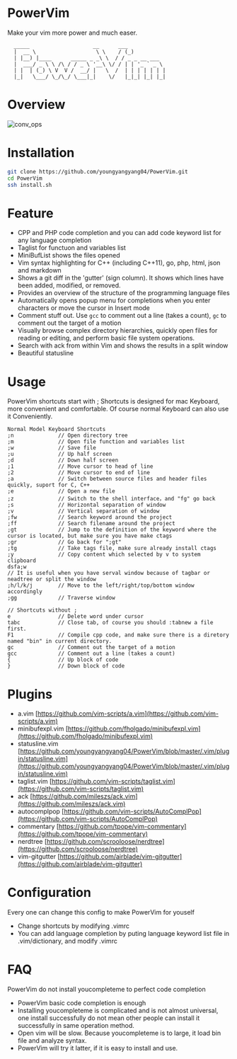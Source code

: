# PowerVim
Make your vim more power and much easer.        
```
  _____                    __      ___           
  |  __ \                   \ \    / (_)          
  | |__) |____      _____ _ _\ \  / / _ _ __ ___  
  |  ___/ _ \ \ /\ / / _ \ '__\ \/ / | | '_ ` _ \ 
  | |  | (_) \ V  V /  __/ |   \  /  | | | | | | | 
  |_|   \___/ \_/\_/ \___|_|    \/   |_|_| |_| |_|
```
# Overview
![conv_ops](https://github.com/youngyangyang04/Documents/blob/master/vim/vim_overview.gif)

# Installation
```bash
git clone https://github.com/youngyangyang04/PowerVim.git
cd PowerVim
ssh install.sh
```
# Feature
* CPP and PHP code completion and you can add code keyword list for any language completion
* Taglist for functuon and variables list
* MiniBufList shows the files opened
* Vim syntax highlighting for C++ (including C++11), go, php, html, json and markdown
* Shows a git diff in the 'gutter' (sign column).  It shows which lines have been added, modified, or removed.
* Provides an overview of the structure of the programming language files
* Automatically opens popup menu for completions when you enter characters or move the cursor in Insert mode
* Comment stuff out.  Use `gcc` to comment out a line (takes a count), `gc` to comment out the target of a motion
* Visually browse complex directory hierarchies, quickly open files for reading or editing, and perform basic file system operations.
* Search with ack from within Vim and shows the results in a split window
* Beautiful statusline

# Usage
PowerVim shortcuts start with ;
Shortcuts is designed for mac Keyboard, more convenient and comfortable. Of course normal Keyboard can also use it Conveniently.
```
Normal Model Keyboard Shortcuts
;n              // Open directory tree
;m              // Open file function and variables list
;w              // Save file
;u              // Up half screen
;d              // Down half screen
;1              // Move cursor to head of line 
;2              // Move cursor to end of line 
;a              // Switch between source files and header files quickly, suport for C, C++
;e              // Open a new file
;z              // Switch to the shell interface，and "fg" go back
;s              // Horizontal separation of window
;v              // Vertical separation of window
;fw             // Search keyword around the project
;ff             // Search filename around the project
;gt             // Jump to the definition of the keyword where the cursor is located, but make sure you have make ctags
;gr             // Go back for ";gt"
;tg             // Take tags file, make sure already install ctags
;y              // Copy content which selected by v to system clipboard
dsfa;w
// It is useful when you have serval window because of tagbar or neadtree or split the window
;h/l/k/j        // Move to the left/right/top/bottom window accordingly
;gg             // Traverse window

// Shortcuts without ;
e               // Delete word under cursor
tabc            // Close tab, of course you should :tabnew a file first. 
F1              // Compile cpp code, and make sure there is a diretory named "bin" in current directory.
gc              // Comment out the target of a motion
gcc             // Comment out a line (takes a count)
{               // Up block of code 
}               // Down block of code
```
# Plugins
* a.vim [https://github.com/vim-scripts/a.vim](https://github.com/vim-scripts/a.vim)
* minibufexpl.vim [https://github.com/fholgado/minibufexpl.vim](https://github.com/fholgado/minibufexpl.vim)
* statusline.vim [https://github.com/youngyangyang04/PowerVim/blob/master/.vim/plugin/statusline.vim](https://github.com/youngyangyang04/PowerVim/blob/master/.vim/plugin/statusline.vim)
* taglist.vim [https://github.com/vim-scripts/taglist.vim](https://github.com/vim-scripts/taglist.vim)
* ack [https://github.com/mileszs/ack.vim](https://github.com/mileszs/ack.vim)
* autocomplpop [https://github.com/vim-scripts/AutoComplPop](https://github.com/vim-scripts/AutoComplPop)
* commentary [https://github.com/tpope/vim-commentary](https://github.com/tpope/vim-commentary)
* nerdtree [https://github.com/scrooloose/nerdtree](https://github.com/scrooloose/nerdtree) 
* vim-gitgutter [https://github.com/airblade/vim-gitgutter](https://github.com/airblade/vim-gitgutter)

# Configuration
Every one can change this config to make PowerVim for youself
* Change shortcuts by modifying .vimrc 
* You can add language completion by puting language keyword list file in .vim/dictionary, and modify .vimrc

# FAQ
PowerVim do not install youcompleteme to perfect code completion
* PowerVim basic code completion is enough
* Installing youcompleteme is complicated and is not almost universal, one install successfully do not mean other people can install it successfully in same operation method.
* Open vim will be slow. Because youcompleteme is to large, it load bin file and analyze syntax.
* PowerVim will try it latter, if it is easy to install and use.
